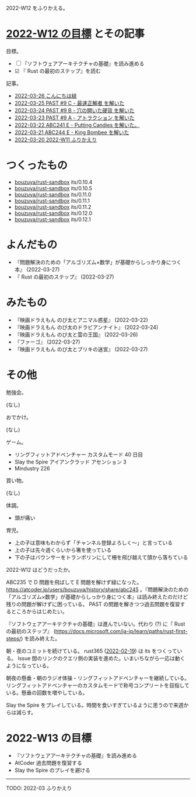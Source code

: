 2022-W12 をふりかえる。

# [2022-W12 の目標][2022-03-20] とその記事

目標。

- ☐ 『ソフトウェアアーキテクチャの基礎』を読み進める
- ☑ 『 Rust の最初のステップ』を読む

記事。

- [2022-03-26 こんにちは緑][2022-03-26]
- [2022-03-25 PAST #9 C - 最速正解者 を解いた][2022-03-25]
- [2022-03-24 PAST #9 B - 穴の開いた硬貨 を解いた][2022-03-24]
- [2022-03-23 PAST #9 A - アトラクション を解いた][2022-03-23]
- [2022-03-22 ABC241 E - Putting Candies を解いた。][2022-03-22]
- [2022-03-21 ABC244 E - King Bombee を解いた][2022-03-21]
- [2022-03-20 2022-W11 ふりかえり][2022-03-20]

# つくったもの

- [bouzuya/rust-sandbox] its/0.10.4
- [bouzuya/rust-sandbox] its/0.10.5
- [bouzuya/rust-sandbox] its/0.11.0
- [bouzuya/rust-sandbox] its/0.11.1
- [bouzuya/rust-sandbox] its/0.11.2
- [bouzuya/rust-sandbox] its/0.12.0
- [bouzuya/rust-sandbox] its/0.12.1

# よんだもの

- 『問題解決のための「アルゴリズム×数学」が基礎からしっかり身につく本』 (2022-03-27)
- 『 Rust の最初のステップ』 (2022-03-27)

# みたもの

- 『映画ドラえもん のび太とアニマル惑星』 (2022-03-22)
- 『映画ドラえもん のび太のドラビアンナイト』 (2022-03-24)
- 『映画ドラえもん のび太と雲の王国』 (2022-03-26)
- 『ファーゴ』 (2022-03-27)
- 『映画ドラえもん のび太とブリキの迷宮』 (2022-03-27)

# その他

勉強会。

(なし)

おでかけ。

(なし)

ゲーム。

- リングフィットアドベンチャー カスタムモード 40 日目
- Slay the Spire アイアンクラッド アセンション 3
- Mindustry 226

買い物。

(なし)

体調。

- 頭が痛い

育児。

- 上の子は意味もわからず「チャンネル登録よろしく〜」と言っている
- 上の子は先々週くらいから箸を使っている
- 下の子はバウンサーをトランポリンにして柵を飛び越えて頭から落ちている

2022-W12 はどうだったか。

ABC235 で D 問題を飛ばして E 問題を解けず緑になった。 <https://atcoder.jp/users/bouzuya/history/share/abc245> 。『問題解決のための「アルゴリズム×数学」が基礎からしっかり身につく本』は読み終えたのだけど残りの問題が解けずに困っている。 PAST の問題を解きつつ過去問題を復習するところからはじめたい。

『ソフトウェアアーキテクチャの基礎』は進んでいない。代わり (?) に『 Rust の最初のステップ』 (<https://docs.microsoft.com/ja-jp/learn/paths/rust-first-steps/>) を読み終えた。

朝・夜のコミットを続けている。 rust365 ([2022-02-19]) は its をつくっている。 Issue 間のリンクのクエリ側の実装を進めた。いまいちながら一応は動くようになっている。

朝夜の懸垂・朝のラジオ体操・リングフィットアドベンチャーを継続している。リングフィットアドベンチャーのカスタムモードで称号コンプリートを目指している。懸垂の回数を増やしている。

Slay the Spire をプレイしている。時間を食いすぎているように思うので来週からは減らす。

# 2022-W13 の目標

- 『ソフトウェアアーキテクチャの基礎』を読み進める
- AtCoder 過去問題を復習する
- Slay the Spire のプレイを避ける

---

TODO: 2022-03 ふりかえり

[2022-02-19]: https://blog.bouzuya.net/2022/02/19/
[2022-03-20]: https://blog.bouzuya.net/2022/03/20/
[2022-03-21]: https://blog.bouzuya.net/2022/03/21/
[2022-03-22]: https://blog.bouzuya.net/2022/03/22/
[2022-03-23]: https://blog.bouzuya.net/2022/03/23/
[2022-03-24]: https://blog.bouzuya.net/2022/03/24/
[2022-03-25]: https://blog.bouzuya.net/2022/03/25/
[2022-03-26]: https://blog.bouzuya.net/2022/03/26/
[bouzuya/rust-sandbox]: https://github.com/bouzuya/rust-sandbox
